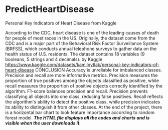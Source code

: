 # PredictHeartDisease
Personal Key Indicators of Heart Disease from Kaggle

According to the CDC, heart disease is one of the leading causes of death for people of most races in the US.
Originally, the dataset come from the CDC and is a major part of the Behavioral Risk Factor Surveillance System (BRFSS), which conducts annual telephone surveys to gather data on the health status of U.S. residents.
The dataset contains 18 variables (9 booleans, 5 strings and 4 decimals).
by Kaggle
https://www.kaggle.com/datasets/kamilpytlak/personal-key-indicators-of-heart-disease
CONCLUSION
Accuracy is unreliable for imbalanced classes. Precision and recall are more informative metrics. Precision measures the proportion of true positives among the objects classified as positive, while recall measures the proportion of positive objects correctly identified by the algorithm. F1-score balances precision and recall. Precision prevents classifying all objects into one class, reducing false positives. Recall reflects the algorithm's ability to detect the positive class, while precision indicates its ability to distinguish it from other classes.
At the end of the project, there is a horizontal bar chart to look feature importance according to random forest model. 
*******The HTML file displays all the codes and charts and is visible when the user downloads it.*******
